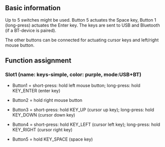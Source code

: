 ## Basic information
Up to 5 switches might be used.
Button 5 actuates the Space key, Button 1 (long-press) actuates the Enter key.
The keys are sent to USB and Bluetooth (if a BT-device is paired).

The other buttons can be connected for actuating cursor keys and left/right mouse button.

 
## Function assignment

### Slot1 (name: keys-simple, color: purple, mode:USB+BT)
- Button1 = short-press: hold left mouse button; long-press: hold KEY_ENTER (enter key)
- Button2 = hold right mouse button

- Button3 = short-press: hold KEY_UP (cursor up key); long-press: hold KEY_DOWN (cursor down key)
- Button4 = short-press: hold KEY_LEFT (cursor left key); long-press: hold KEY_RIGHT (cursor right key)
- Button5 = hold KEY_SPACE (space key)




